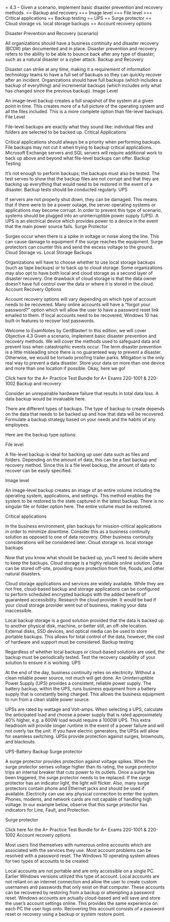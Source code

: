 = 4.3 – Given a scenario, implement basic disaster prevention and recovery methods.
== Backup and recovery
=== Image level
=== File level
=== Critical applications
== Backup testing
== UPS
== Surge protector
== Cloud storage vs. local storage backups
== Account recovery options

Disaster Prevention and Recovery (scenario)

All organizations should have a business continuity and disaster recovery (BCDR) plan documented and in place. Disaster prevention and recovery refers to the ability to be able to bounce back after any type of disaster, such as a natural disaster or a cyber attack.
Backup and Recovery

Disaster can strike at any time, making it a requirement of information technology teams to have a full set of backups so they can quickly recover after an incident. Organizations should have full backups (which includes a backup of everything) and incremental backups (which includes only what has changed since the previous backup).
Image Level

An image-level backup creates a full snapshot of the system at a given point in time. This creates more of a full picture of the operating system and all the files included. This is a more complete option than file-level backups.
File Level

File-level backups are exactly what they sound like: individual files and folders are selected to be backed up.
Critical Applications

Critical applications should always be a priority when performing backups. File backups may not cut it when trying to backup critical applications. Microsoft Exchange servers and SQL servers will require additional work to back up above and beyond what file-level backups can offer.
Backup Testing

It’s not enough to perform backups; the backups must also be tested. The test serves to show that the backup files are not corrupt and that they are backing up everything that would need to be restored in the event of a disaster. Backup tests should be conducted regularly.
UPS

If servers are not properly shut down, they can be damaged. This means that if there were to be a power outage, the server operating systems or applications may become corrupt. In order to prevent this type of scenario, systems should be plugged into an uninterruptible power supply (UPS). A UPS is an electrical device which provides power to a device in the event that the main power source fails.
Surge Protector

Surges occur when there is a spike in voltage or noise along the line. This can cause damage to equipment if the surge reaches the equipment. Surge protectors can counter this and send the excess voltage to the ground.
Cloud Storage vs. Local Storage Backups

Organizations will have to choose whether to use local storage backups (such as tape backups) or to back up to cloud storage. Some organizations may also opt to have both local and cloud storage as a second layer of disaster recovery. One drawback of cloud storage is that the data owner doesn’t have full control over the data or where it is stored in the cloud.
Account Recovery Options

Account recovery options will vary depending on which type of account needs to be recovered. Many online accounts will have a “forgot your password?” option which will allow the user to have a password reset link emailed to them. If local accounts need to be recovered, Windows 10 has built-in features to recover lost passwords.



Welcome to ExamNotes by CertBlaster! In this edition, we will cover Objective 4.3 Given a scenario, implement basic disaster prevention and recovery methods. We will cover the methods used to safeguard data and prevent loss when catastrophic events occur. The term disaster prevention is a little misleading since there is no guaranteed way to prevent a disaster. Otherwise, we would be tornado proofing trailer parks. Mitigation is the only real way to prevent a data disaster. Store your data on more than one device and more than one location if possible. Okay, here we go!

Click here for the A+ Practice Test Bundle for A+ Exams 220-1001 & 220-1002
Backup and recovery

Consider an unrepairable hardware failure that results in total data loss. A data backup would be invaluable here.

There are different types of backups. The type of backup to create depends on the data that needs to be backed up and how that data will be recovered. Formulate a backup strategy based on your needs and the habits of any employees.

Here are the backup type options:

File level

A file-level backup is ideal for backing up user data such as files and folders. Depending on the amount of data, this can be a fast backup and recovery method. Since this is a file level backup, the amount of data to recover can be easily specified.

Image level

An image-level backup creates an image of an entire volume including the operating system, applications, and settings. This method enables the system to be restored to the state captured in the latest backup. There is no singular file or folder option here. The entire volume must be restored.

Critical applications

In the business environment, plan backups for mission-critical applications in order to minimize downtime. Consider this as a business continuity solution as opposed to one of data recovery. Other business continuity considerations will be considered later.
Cloud storage vs. local storage backups

Now that you know what should be backed up, you’ll need to decide where to keep the backups. Cloud storage is a highly reliable online solution. Data can be stored off-site, providing more protection from fire, floods, and other natural disasters.

Cloud storage applications and services are widely available. While they are not free, cloud-based backup and storage applications can be configured to perform scheduled encrypted backups with the added benefit of guaranteed accessibility. Research the cloud provider. It would be bad if your cloud storage provider went out of business, making your data inaccessible.

Local backup storage is a good solution provided that the data is backed up to another physical disk, machine, or better still, an off-site location. External disks, SSD devices, and optical media can be used to store portable backups. This allows for total control of the data, however, the cost of hardware and support must be considered.
Backup testing

Regardless of whether local backups or cloud-based solutions are used, the backup must be periodically tested. Test the recovery capability of your solution to ensure it is working.
UPS

At the end of the day, business continuity relies on electricity. Without a clean reliable power source, not much will get done. An Uninterruptible Power Supply (UPS) provides a consistent, reliable power supply. The battery backup, within the UPS, runs business equipment from a battery supply that is constantly being charged. This allows the business equipment to run from a clean stable power source.

UPSs are rated by wattage and Volt-amps. When selecting a UPS, calculate the anticipated load and choose a power supply that is rated approximately 40% higher, e.g. a 600W load would require a 1000W UPS. This extra headroom will provide longer runtime in the event of a power failure and will not overly tax the unit. If you have electric generators, the UPSs will allow for seamless switching. UPSs provide protection against surges, brownouts, and blackouts.

UPS-Battery Backup
Surge protector

A surge protector provides protection against voltage spikes. When the surge protector senses voltage higher than its rating, the surge protector trips an internal breaker that cuts power to its outlets. Once a surge has been triggered, the surge protector needs to be replaced. If the surge protector has an indicator light, the light will flicker. Also, many surge protectors contain phone and Ethernet jacks and should be used if available. Electricity can use any physical connection to enter the system. Phones, modems, and network cards are not capable of handling high voltage. In our example below, observe that this surge protector has indicators for Line, Fault, and Protection.

Surge protector

Click here for the A+ Practice Test Bundle for A+ Exams 220-1001 & 220-1002
Account recovery options

Most users find themselves with numerous online accounts which are associated with the services they use. Most account problems can be resolved with a password reset. The Windows 10 operating system allows for two types of accounts to be created:

Local accounts are not portable and are only accessible on a single PC. Earlier Windows versions utilized this type of account. Local accounts are not reliant on an internet connection and allow the user to create custom usernames and passwords that only exist on that computer. These accounts can be recovered by restoring from a backup or attempting a password reset. Windows accounts are actually cloud-based and will save and store the user’s account settings online. This provides the same experience on each PC the user logs onto. Recovering this account consists of a password reset or recovery using a backup or system restore point. 
